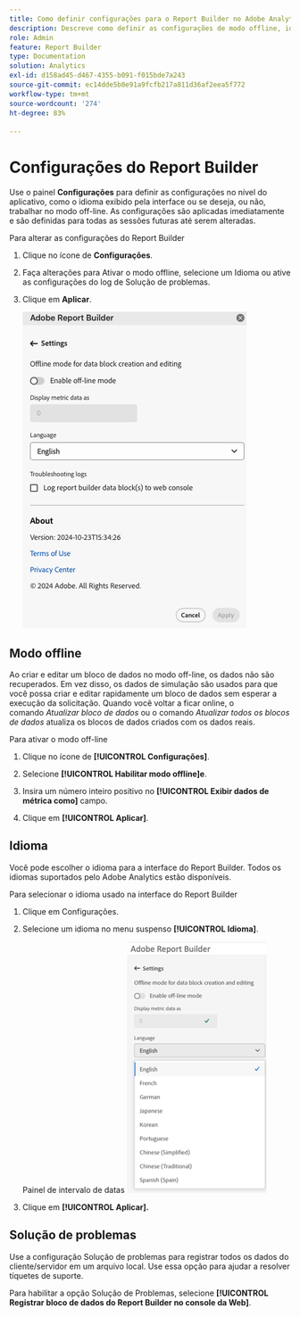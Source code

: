 ```yaml
---
title: Como definir configurações para o Report Builder no Adobe Analytics
description: Descreve como definir as configurações de modo offline, idioma, data de início e solução de problemas.
role: Admin
feature: Report Builder
type: Documentation
solution: Analytics
exl-id: d158ad45-d467-4355-b091-f015bde7a243
source-git-commit: ec14dde5b0e91a9fcfb217a811d36af2eea5f772
workflow-type: tm+mt
source-wordcount: '274'
ht-degree: 83%

---
```


# Configurações do Report Builder

Use o painel **Configurações** para definir as configurações no nível do aplicativo, como o idioma exibido pela interface ou se deseja, ou não, trabalhar no modo off-line. As configurações são aplicadas imediatamente e são definidas para todas as sessões futuras até serem alteradas.

Para alterar as configurações do Report Builder

1. Clique no ícone de **Configurações**.

1. Faça alterações para Ativar o modo offline, selecione um Idioma ou ative as configurações do log de Solução de problemas.

1. Clique em **Aplicar**.

   ![configurações de Report Builder.](./assets/image38.png)

## Modo offline

Ao criar e editar um bloco de dados no modo off-line, os dados não são recuperados. Em vez disso, os dados de simulação são usados para que você possa criar e editar rapidamente um bloco de dados sem esperar a execução da solicitação. Quando você voltar a ficar online, o comando *Atualizar bloco de dados* ou o comando *Atualizar todos os blocos de dados* atualiza os blocos de dados criados com os dados reais.

Para ativar o modo off-line

1. Clique no ícone de **[!UICONTROL Configurações]**.

1. Selecione **[!UICONTROL Habilitar modo offline]e**.

1. Insira um número inteiro positivo no **[!UICONTROL Exibir dados de métrica como]** campo.

1. Clique em **[!UICONTROL Aplicar]**.

## Idioma

Você pode escolher o idioma para a interface do Report Builder. Todos os idiomas suportados pelo Adobe Analytics estão disponíveis.

Para selecionar o idioma usado na interface do Report Builder

1. Clique em Configurações.

1. Selecione um idioma no menu suspenso **[!UICONTROL Idioma]**.

   Painel de intervalo de datas ![Report Builder mostrando a lista Idioma com inglês selecionado.](./assets/image39.png)

1. Clique em **[!UICONTROL Aplicar].**

## Solução de problemas

Use a configuração Solução de problemas para registrar todos os dados do cliente/servidor em um arquivo local. Use essa opção para ajudar a resolver tíquetes de suporte.

Para habilitar a opção Solução de Problemas, selecione **[!UICONTROL Registrar bloco de dados do Report Builder no console da Web]**.
